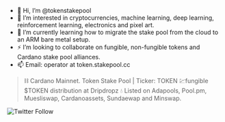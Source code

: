 - 👋 Hi, I’m @tokenstakepool
- 👀 I’m interested in cryptocurrencies, machine learning, deep learning, reinforcement learning, electronics and pixel art.
- 🌱 I’m currently learning how to migrate the stake pool from the cloud to an ARM bare metal setup.
- ⚡ I’m looking to collaborate on fungible, non-fungible tokens and Cardano stake pool alliances.
- 📫 Email: operator at token.stakepool.cc

> :chains: Cardano Mainnet. Token Stake Pool | Ticker: TOKEN
> 💹fungible $TOKEN distribution at Dripdropz 💧
> Listed on Adapools, Pool.pm, Muesliswap, Cardanoassets, Sundaewap and Minswap.

![Twitter Follow](https://img.shields.io/twitter/follow/token_stakepool?style=social)

<!---
tokenstakepool/tokenstakepool is a ✨ special ✨ repository because its `README.md` (this file) appears on your GitHub profile.
You can click the Preview link to take a look at your changes.
--->
